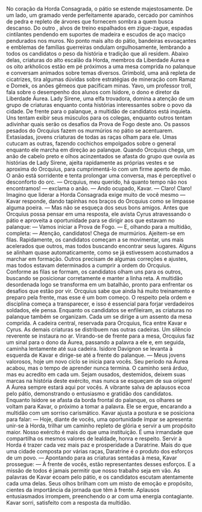 

No coração da Horda Consagrada, o pátio se estende majestosamente. De um lado, um gramado verde perfeitamente aparado, cercado por caminhos de pedra e repleto de árvores que fornecem sombra a quem busca descanso. Do outro , alvos de treino espalhados em zigue-zague, espadas cintilantes pendendo em suportes de madeira e escudos de aço maciço pendurados nos muros. 
No ponto mais alto do pátio, bandeiras esvoaçantes e emblemas de famílias guerreiras ondulam orgulhosamente, lembrando a todos os candidatos o peso da história e tradição que ali residem. Abaixo delas, criaturas do alto escalão da Horda, membros da Liberdade Áurea e os oito arkholicos estão em pé próximos a uma mesa comprida no palanque e conversam animados sobre temas diversos. Grimbold, uma anã repleta de cicatrizes, tira algumas dúvidas sobre estratégias de mineração com Ramaz e Domek, os anões gêmeos que pacificam minas. Yavo, um professor troll, fala sobre o desempenho dos alunos com Isidore, o dono e diretor da Liberdade Áurea. Lady Sirene, uma elfa trovadora, domina a atenção de um grupo de criaturas enquanto conta histórias interessantes sobre o povo da cidade.
De frente para o palanque, a multidão de candidatos está inquieta. Uns tentam exibir seus músculos para os colegas, enquanto outros tentam adivinhar quais serão os desafios da Prova de Fogo deste ano. Os passos pesados do Orcquius fazem os murmúrios no pátio se acentuarem. Extasiadas, jovens criaturas de todas as raças olham para ele. Umas cutucam as outras, fazendo cochichos empolgados sobre o general enquanto ele marcha em direção ao palanque.
Quando Orcquius chega, um anão de cabelo preto e olhos acinzentados se afasta do grupo que ouvia as histórias de Lady Sirene, ajeita rapidamente as próprias vestes e se aproxima do Orcquius, para cumprimentá-lo com um firme aperto de mão. O anão está sorridente e tenta prolongar uma conversa, mas é perceptível o desconforto do orc.
— Orcquius, meu querido, há quanto tempo não nos encontramos! — exclama o anão.
— Ando ocupado, Kavar.
— Claro! Claro! Imagino que liderar a Horda Consagrada exige muito de você mesmo — Kavar responde, dando tapinhas nos braços do Orcquius como se limpasse alguma poeira. — Mas não se esqueça dos seus bons amigos.
Antes que Orcquius possa pensar em uma resposta, ele avista Cyrus atravessando o pátio e aproveita a oportunidade para se dirigir aos que estavam no palanque:
— Vamos iniciar a Prova de Fogo. — E, olhando para a multidão, completa: — Atenção, candidatos! Chega de murmúrios. Ajeitem-se em filas.
Rapidamente, os candidatos começam a se movimentar, uns mais acelerados que outros, mas todos buscando encontrar seus lugares. Alguns se alinham quase automaticamente, como se já estivessem acostumados a marchar em formação. Outros precisam de algumas correções e ajustes, mas todos estavam determinados a cumprir a ordem do Orcquius. Conforme as filas se formam, os candidatos olham uns para os outros, buscando se posicionar corretamente e manter a linha reta.
A multidão desordenada logo se transforma em um batalhão, pronto para enfrentar os desafios que estão por vir. Orcquius sabe que ainda há muito treinamento e preparo pela frente, mas esse é um bom começo. O respeito pela ordem e disciplina começa a transparecer, e isso é essencial para forjar verdadeiros soldados, ele pensa.
Enquanto os candidatos se enfileiram, as criaturas no palanque também se organizam. Cada um se dirige a um assento da mesa comprida. A cadeira central, reservada para Orcquius, fica entre Kavar e Cyrus. As demais criaturas se distribuem nas outras cadeiras. 
Um silêncio reverente se instaura no ar. Virando-se de frente para a mesa, Orcquius faz um sinal para o dono da Áurea, passando a palavra a ele e, em seguida, caminha lentamente até sua cadeira. Isidore Davignon se levanta à esquerda de Kavar e dirige-se até a frente do palanque.
— Meus jovens valorosos, hoje um novo ciclo se inicia para vocês. Seu período na Áurea acabou, mas o tempo de aprender nunca termina. O caminho será árduo, mas eu acredito em cada um. Sejam ousados, destemidos, deixem suas marcas na história deste exército, mas nunca se esqueçam de sua origem! A Áurea sempre estará aqui por vocês.
A vibrante salva de aplausos ecoa pelo pátio, demonstrando o entusiasmo e gratidão dos candidatos. Enquanto Isidore se afasta da borda frontal do palanque, os olhares se voltam para Kavar, o próximo a tomar a palavra. Ele se ergue, encarando a multidão com um sorriso carismático. Kavar ajusta a postura e se posiciona para falar:
— Hoje, diante de vocês, uma oportunidade ímpar se apresenta: unir-se à Horda, trilhar um caminho repleto de glória e servir a um propósito maior. Nosso exército é mais do que uma instituição. É uma irmandade que compartilha os mesmos valores de lealdade, honra e respeito. Servir à Horda é trazer cada vez mais paz e prosperidade a Daratrine. Mais do que uma cidade composta por várias raças, Daratrine é o produto dos esforços de um povo. — Apontando para as criaturas sentadas à mesa, Kavar prossegue: — À frente de vocês, estão representantes desses esforços. E a missão de todos é jamais permitir que nosso trabalho seja em vão. 
As palavras de Kavar ecoam pelo pátio, e os candidatos escutam atentamente cada uma delas. Seus olhos brilham com um misto de emoção e propósito, cientes da importância da jornada que têm à frente. Aplausos entusiasmados irrompem, preenchendo o ar com uma energia contagiante. Kavar sorri, satisfeito com a resposta da multidão.